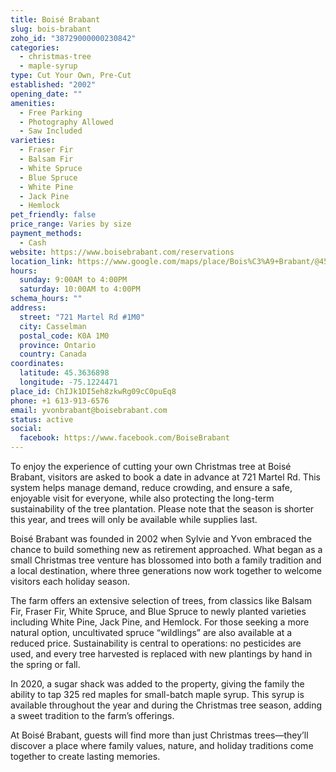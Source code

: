 ```yaml
---
title: Boisé Brabant
slug: bois-brabant
zoho_id: "38729000000230842"
categories:
  - christmas-tree
  - maple-syrup
type: Cut Your Own, Pre-Cut
established: "2002"
opening_date: ""
amenities:
  - Free Parking
  - Photography Allowed
  - Saw Included
varieties:
  - Fraser Fir
  - Balsam Fir
  - White Spruce
  - Blue Spruce
  - White Pine
  - Jack Pine
  - Hemlock
pet_friendly: false
price_range: Varies by size
payment_methods:
  - Cash
website: https://www.boisebrabant.com/reservations
location_link: https://www.google.com/maps/place/Bois%C3%A9+Brabant/@45.363689799999996,-75.1224471,14z/data=!4m8!1m2!2m1!1sBois%C3%A9+Brabant!3m4!1s0x4cce7ce8e5c85093:0xaf126e4a0b5c4f83!8m2!3d45.363689799999996!4d-75.1224471
hours:
  sunday: 9:00AM to 4:00PM
  saturday: 10:00AM to 4:00PM
schema_hours: ""
address:
  street: "721 Martel Rd #1M0"
  city: Casselman
  postal_code: K0A 1M0
  province: Ontario
  country: Canada
coordinates:
  latitude: 45.3636898
  longitude: -75.1224471
place_id: ChIJk1DI5eh8zkwRg09cC0puEq8
phone: +1 613-913-6576
email: yvonbrabant@boisebrabant.com
status: active
social:
  facebook: https://www.facebook.com/BoiseBrabant
---
```


To enjoy the experience of cutting your own Christmas tree at Boisé Brabant, visitors are asked to book a date in advance at 721 Martel Rd. This system helps manage demand, reduce crowding, and ensure a safe, enjoyable visit for everyone, while also protecting the long-term sustainability of the tree plantation. Please note that the season is shorter this year, and trees will only be available while supplies last.

Boisé Brabant was founded in 2002 when Sylvie and Yvon embraced the chance to build something new as retirement approached. What began as a small Christmas tree venture has blossomed into both a family tradition and a local destination, where three generations now work together to welcome visitors each holiday season.

The farm offers an extensive selection of trees, from classics like Balsam Fir, Fraser Fir, White Spruce, and Blue Spruce to newly planted varieties including White Pine, Jack Pine, and Hemlock. For those seeking a more natural option, uncultivated spruce “wildlings” are also available at a reduced price. Sustainability is central to operations: no pesticides are used, and every tree harvested is replaced with new plantings by hand in the spring or fall.

In 2020, a sugar shack was added to the property, giving the family the ability to tap 325 red maples for small-batch maple syrup. This syrup is available throughout the year and during the Christmas tree season, adding a sweet tradition to the farm’s offerings.

At Boisé Brabant, guests will find more than just Christmas trees—they’ll discover a place where family values, nature, and holiday traditions come together to create lasting memories.
